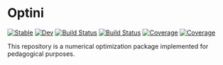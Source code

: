 # Optini

[![Stable](https://img.shields.io/badge/docs-stable-blue.svg)](https://lhnguyen-vn.github.io/Optini.jl/stable)
[![Dev](https://img.shields.io/badge/docs-dev-blue.svg)](https://lhnguyen-vn.github.io/Optini.jl/dev)
[![Build Status](https://travis-ci.com/lhnguyen-vn/Optini.jl.svg?branch=main)](https://travis-ci.com/lhnguyen-vn/Optini.jl)
[![Build Status](https://ci.appveyor.com/api/projects/status/github/lhnguyen-vn/Optini.jl?svg=true)](https://ci.appveyor.com/project/lhnguyen-vn/Optini-jl)
[![Coverage](https://codecov.io/gh/lhnguyen-vn/Optini.jl/branch/main/graph/badge.svg)](https://codecov.io/gh/lhnguyen-vn/Optini.jl)
[![Coverage](https://coveralls.io/repos/github/lhnguyen-vn/Optini.jl/badge.svg?branch=main)](https://coveralls.io/github/lhnguyen-vn/Optini.jl?branch=main)

This repository is a numerical optimization package implemented for pedagogical purposes.
